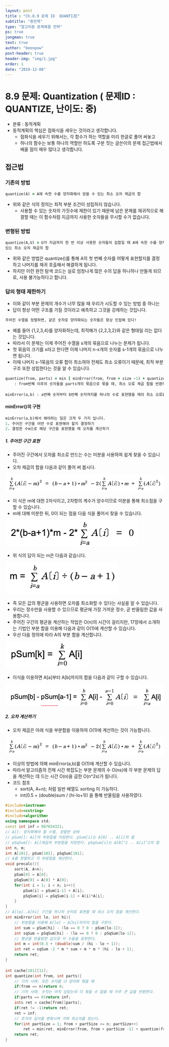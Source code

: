 ```yaml
---
layout: post
title : "Ch.8.9 문제 ID  QUANTIZE"
subtitle: "종만북"
type: "알고리즘 문제해결 전략"
ps: true
jongman: true
text: true
author: "beenpow"
post-header: true
header-img: "img/1.jpg"
order: 1
date: "2019-12-08"
---
```


# 8.9 문제: Quantization ( 문제ID : QUANTIZE, 난이도: 중)
[algo]: <https://algospot.com/judge/problem/read/QUANTIZE>
- 분류 : 동적계획
- 동적계획의 핵심은 점화식을 세우는 것이라고 생각합니다.
    - 점화식을 세우기 위해서는, 각 함수가 하는 역할을 미리 한글로 풀어 써놓고 
    - 하나의 함수는 보통 하나의 역할만 하도록 구분 짓는 글쓴이의 문제 접근법에서 배울 점이 매우
      많다고 생각합니다.

## 접근법
### 기존의 방법
```ruby
quantize(A) = A에 속한 수를 양자화해서 얻을 수 있는 최소 오차 제곱의 합
```
- 위와 같은 식의 정의는 최적 부분 조건이 성립하지 않습니다.
    - 사용할 수 있는 숫자의 가짓수에 제한이 있기 때문에 남은 문제를 재귀적으로 해결할 때는 이
      함수처럼 지금까지 사용한 숫자들을 무시할 수가 없습니다.

### 변형된 방법
```ruby
quantize(A,U) = U가 지금까지 한 번 이상 사용한 숫자들의 집합일 때 A에 속한 수를 양자화해서 얻을 수
있는 최소 오차 제곱의 합
```
- 위와 같은 방법은 quantize()를 통해 A의 첫 번째 숫자를 어떻게 표현할지를 결정하고 나머지를 재귀
  호출해서 해결하게 됩니다.
- 하지만 이런 완전 탐색 코드는 실로 엄청나게 많은 수의 답을 하나하나 만들게 되므로, 사용
  불가능하다고 합니다.

### 답의 형태 제한하기
- 이와 같이 부분 문제의 개수가 너무 많을 때 우리가 시도할 수 있는 방법 중 하나는
- 답이 항상 어떤 구조를 가질 것이라고 예측하고 그것을 강제하는 것입니다.
```ruby
주어진 수열을 정렬하면, 같은 숫자로 양자화되는 숫자들은 항상 인접해 있다!
```
- 예를 들어 {1,2,3,4}를 양자화하는데, 최적해가 {2,2,3,2}와 같은 형태일 리는 없다는 것입니다.
- 따라서 이 문제는 이제 주어진 수열을 s개의 묶음으로 나누는 문제가 됩니다.
- 첫 묶음의 크기를 x라고 한다면 이제 나머지 n-x개의 숫자를 s-1개의 묶음으로 나누면 됩니다.
- 이때 나머지 s-1묶음의 오류 합이 최소여야 전체도 최소 오류이기 때문에, 최적 부분 구조 또한
  성립한다는 것을 알 수 있습니다.

```ruby
quantize(from, parts) = min [ minError(from, from + size -1) + quantize(from + size, parts -1) ]
    : from번째 이후의 숫자들을 parts개의 묶음으로 묶을 때, 최소 오류 제곱 합을 반환하는 함수

minError(a,b) : a번째 숫자부터 b번째 숫자까지를 하나의 수로 표현했을 때의 최소 오류를 반환하는 함수
```

#### minError()의 구현

```ruby
minError(a,b)에서 해야하는 일은 크게 두 가지 입니다.
1. 주어진 구간을 어떤 수로 표현해야 할지 결정하기
2. 결정한 수m으로 해당 구간을 표현했을 때 오차를 계산하기
```

##### 1. 주어진 구간 표현
- 주어진 구간에서 오차를 최소로 만드는 수는 미분을 사용하여 쉽게 찾을 수 있습니다.
- 오차 제곱의 합을 다음과 같이 풀어 써 봅시다.

![img1](/img/2019-12-08-Jongman-ch8-9-1.png)

- 이 식은 m에 대한 2차식이고, 2차항의 계수가 양수이므로 미분을 통해 최소점을 구할 수 있습니다.
- m에 대해 미분한 뒤, 0이 되는 점을 다음 식을 풀어서 찾을 수 있습니다.

![img2](/img/2019-12-08-Jongman-ch8-9-2.png)

- 위 식의 답이 되는 m은 다음과 같습니다.

![img3](/img/2019-12-08-Jongman-ch8-9-3.png)

- 즉 모든 값의 평균을 사용하면 오차를 최소화할 수 있다는 사실을 알 수 있습니다.
- 우리는 정수만을 사용할 수 있으므로 평균에 가장 가까운 정수, 곧 반올림한 값을 사용합니다.
- 주어진 구간의 평균을 계산하는 작업은 O(n)의 시간이 걸리지만, 17장에서 소개하는 기법인 부분 합을
  이용해 다음과 같이 O(1)에 계산할 수 있습니다.
- 우선 다음 정의에 따라 A의 부분 합을 계산합니다.

![img4](/img/2019-12-08-Jongman-ch8-9-4.png)

- 이식을 이용하면 A[a]부터 A[b]까지의 합을 다음과 같이 구할 수 있습니다.

![img5](/img/2019-12-08-Jongman-ch8-9-5.png)

##### 2. 오차 계산하기

- 오차 제곱은 아래 식을 부분합을 이용하여 O(1)에 계산하는 것이 가능합니다.

![img1](/img/2019-12-08-Jongman-ch8-9-1.png)

- 이상의 방법에 의해 minError(a,b)를 O(1)에 계산할 수 있습니다. 
- 따라서 알고리즘의 전체 시간 복잡도는 부분 문제의 수 O(ns)에 각 부분 문제의 답을 계산하는 데 드는
  시간 O(n)을 곱한 O(n^2s)가 됩니다.
- 코드 참조
    - sort(A, A+n); 처럼 일반 배열도 sorting 이 가능하다.
    - int(0.5 + (double)sum / (hi-lo+1)) 을 통해 반올림을 사용하였다.

```cpp
#include<iostream>
#include<cstring>
#include<algorithm>
using namespace std;
const int inf = 987654321;
// A[]: 양자화해야 할 수열, 정렬한 상태
// pSum[]: A[]의 부분합을 저장한다. pSum[i]는 A[0] .. A[i]의 합
// pSqSum[]: A[]제곱의 부분합을 저장한다. pSqSum[i]는 A[0]^2 .. A[i]^2의 합
int n, m;
int A[101], pSum[101], pSqSum[101];
// A를 정렬하고 각 부분합을 계산한다.
void precalc(){
    sort(A, A+n);
    pSum[0] = A[0];
    pSqSum[0] = A[0] * A[0];
    for(int i = 1; i < n; i++){
        pSum[i] = pSum[i-1] + A[i];
        pSqSum[i] = pSqSum[i-1] + A[i]*A[i];
    }
}
// A[lo]..A[hi] 구간을 하나의 숫자로 표현할 때 최소 오차 합을 계산한다.
int minError(int lo, int hi){
    // 부분합을 이용해 A[lo] ~ A[hi]까지의 합을 구한다.
    int sum = pSum[hi] - (lo == 0 ? 0 : pSum[lo-1]);
    int sqSum = pSqSum[hi] - (lo == 0 ? 0 : pSqSum[lo-1]);
    // 평균을 반올림한 값으로 이 수들을 표현한다.
    int m = int(0.5 + (double)sum / (hi - lo + 1));
    int ret = sqSum -2 * m * sum + m * m * (hi - lo + 1);
    return ret;
}

int cache[101][11];
int quantize(int from, int parts){
    // 기저 사례: 모든 숫자를 다 양자화 했을 때
    if(from == n)return 0;
    // 기저 사례: 숫자는 아직 남았는데 더 묶을 수 없을 때 아주 큰 값을 반환한다.
    if(parts == 0)return inf;
    int& ret = cache[from][parts];
    if(ret != -1)return ret;
    ret = inf;
    // 조각의 길이를 변화시켜 가며 최소치를 찾는다.
    for(int partSize = 1; from + partSize <= n; partSize++)
        ret = min(ret, minError(from, from + partSize -1) + quantize(from + partSize, parts - 1));
    return ret;
}
```
